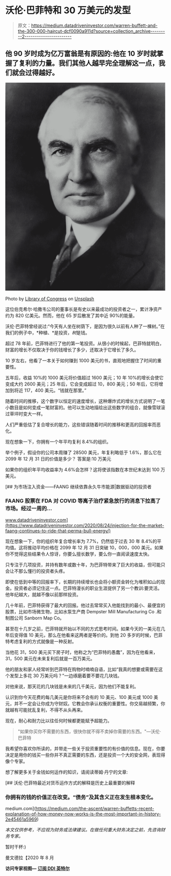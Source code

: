# 沃伦·巴菲特和 30 万美元的发型

> 原文：<https://medium.datadriveninvestor.com/warren-buffett-and-the-300-000-haircut-dcf0090a911d?source=collection_archive---------2----------------------->

## 他 90 岁时成为亿万富翁是有原因的:他在 10 岁时就掌握了复利的力量。我们其他人越早完全理解这一点，我们就会过得越好。

![](img/162cbc207d18752b315f51cd1937f940.png)

Photo by [Library of Congress](https://unsplash.com/@libraryofcongress?utm_source=medium&utm_medium=referral) on [Unsplash](https://unsplash.com?utm_source=medium&utm_medium=referral)

这位伯克希尔·哈撒韦公司的董事长是有史以来最成功的投资者之一，累计净资产约为 820 亿美元。然而，他在 65 岁后散发了其中近 90%的能量。

沃伦·巴菲特曾经说过:“今天有人坐在树荫下，是因为很久以前有人种了一棵树。”在我们的例子中，*种植、*是投资，*树*是钱。

超过 78 年前，巴菲特进行了他的第一笔投资。从很小的时候起，巴菲特就明白，财富的增长不仅取决于你的钱增长了多少，还取决于它增长了多久。

10 岁左右，他看了一本关于如何赚到 1000 美元的书，直观地把握住了时间的重要性。

五年后，收益 10%的 1000 美元将价值超过 1600 美元；10 年 10%的增长会使它变成大约 2600 美元；25 年后，它会变成超过 10，800 美元；50 年后，它将增加到将近 117，400 美元。“钱就在那里。”

随着时间的推移，这个数字以恒定的速度增长，这种爆炸式的增长方式说明了一笔小数目是如何变成一笔财富的。他可以生动地描绘出这些数字的组合，就像雪球滚过草坪时变大一样。

人们严重低估了复合增长的能力，这些错误随着时间的推移和更高的回报率而恶化。

现在想象一下，你拥有一个年平均复利 8.4%的组织。

举个例子，假设你的公司本周赚了 28500 美元，年复利略低于 1.6%，那么它在 2099 年 12 月 31 日的价值是多少？
答案是:10 万美元

如果你的组织年平均收益率为 4.6%会怎样？这将使该指数在本世纪末达到 100 万美元。

[](https://www.datadriveninvestor.com/2020/08/24/injection-for-the-market-faang-continues-to-ride-that-perma-bull-energy/) [## 为市场注入资金——FAANG 继续依靠永久牛市能源|数据驱动的投资者

### FAANG 股票在 FDA 对 COVID 等离子治疗紧急放行的消息下拉高了市场。经过一周的…

www.datadriveninvestor.com](https://www.datadriveninvestor.com/2020/08/24/injection-for-the-market-faang-continues-to-ride-that-perma-bull-energy/) 

现在想象一下，你的组织年复合增长率为 7.7%，仍然低于过去 30 年 8.4%的平均值。这将推动平均价格在 2099 年 12 月 31 日突破 10，000，000 美元。如果你不觉得这些结果令人惊讶，你要么擅长数学，要么你一直阅读速度太快。

只专注于几项投资，并持有数年或数十年，为巴菲特带来了巨大的收益，但可能只会让不那么懂行的投资者头疼。

即使在低到中等的回报率下，长期的持续增长也会将小额资金转化为堆积如山的现金。投资者必须记住这一点。巴菲特漫长的职业生涯提供了另一个教训:要灵活。他年纪越大，就越不像以前那样投资。

几十年前，巴菲特获得了最大的回报。他过去常常买入他能找到的最小、最便宜的股票，比如市场微生物，比如水泵生产商 Dempster Mill Manufacturing Co .和制图公司 Sanborn Map Co。

甚至在十几岁之前，巴菲特就开始以不同的方式思考时间。如果今天的一美元在几年后变得值 10 美元，那么在他看来这两者是等价的。到他 20 多岁的时候，巴菲特考虑复利的方式就像是一种反射。

当他花 31，500 美元买下房子时，他称之为“巴菲特的愚蠢”，因为在他看来，31，500 美元在未来复利后就是一百万美元。

他的朋友和家人经常听到巴菲特在购物时喃喃自语，比如“我真的想要或需要在这个发型上多花 30 万美元吗？”一边琢磨着要不要花几块钱。

对他来说，那天花的几块钱是未来的几千美元，因为他们不能复利。

认识到你今天花费的每几美元是你将来不会有的 10 美元、100 美元或 1000 美元，并不一定会让你成为守财奴。它教会你承认权衡的重要性。你交易越频繁，你就越有可能扰乱复利，不得不从头再来。

现在，耐心和耐力比以往任何时候都更能赋予超能力。

> "如果你买你不需要的东西，很快你就不得不卖掉你需要的东西。"—沃伦·巴菲特

我希望你喜欢你所读的，并带走一些关于投资重要性的有价值的信息。现在，你要决定是用你的钱买一些你并不真正需要的东西，还是投资一个大的安全网，表现得像个专家。

想了解更多关于金钱如何运作的知识，请阅读蒂姆·丹宁的文章:

[](https://medium.com/the-ascent/warren-buffetts-recent-explanation-of-how-money-now-works-is-the-most-important-in-history-2e45461a5969) [## 沃伦·巴菲特最近对货币运作方式的解释是历史上最重要的解释

### 你拥有的钱的价值正在改变。“债务”及其含义正在发生根本变化。

medium.com](https://medium.com/the-ascent/warren-buffetts-recent-explanation-of-how-money-now-works-is-the-most-important-in-history-2e45461a5969) 

*本文仅供参考，不应视为财务或法律建议。在做任何重大财务决定之前，先咨询财务专家。*

暂时干杯:)

曼文德拉【2020 年 8 月

**访问专家视图—** [**订阅 DDI 英特尔**](https://datadriveninvestor.com/ddi-intel)